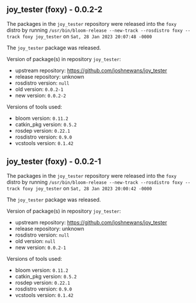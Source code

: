 ## joy_tester (foxy) - 0.0.2-2

The packages in the `joy_tester` repository were released into the `foxy` distro by running `/usr/bin/bloom-release --new-track --rosdistro foxy --track foxy joy_tester` on `Sat, 28 Jan 2023 20:07:48 -0000`

The `joy_tester` package was released.

Version of package(s) in repository `joy_tester`:

- upstream repository: https://github.com/joshnewans/joy_tester
- release repository: unknown
- rosdistro version: `null`
- old version: `0.0.2-1`
- new version: `0.0.2-2`

Versions of tools used:

- bloom version: `0.11.2`
- catkin_pkg version: `0.5.2`
- rosdep version: `0.22.1`
- rosdistro version: `0.9.0`
- vcstools version: `0.1.42`


## joy_tester (foxy) - 0.0.2-1

The packages in the `joy_tester` repository were released into the `foxy` distro by running `/usr/bin/bloom-release --new-track --rosdistro foxy --track foxy joy_tester` on `Sat, 28 Jan 2023 20:00:42 -0000`

The `joy_tester` package was released.

Version of package(s) in repository `joy_tester`:

- upstream repository: https://github.com/joshnewans/joy_tester
- release repository: unknown
- rosdistro version: `null`
- old version: `null`
- new version: `0.0.2-1`

Versions of tools used:

- bloom version: `0.11.2`
- catkin_pkg version: `0.5.2`
- rosdep version: `0.22.1`
- rosdistro version: `0.9.0`
- vcstools version: `0.1.42`


